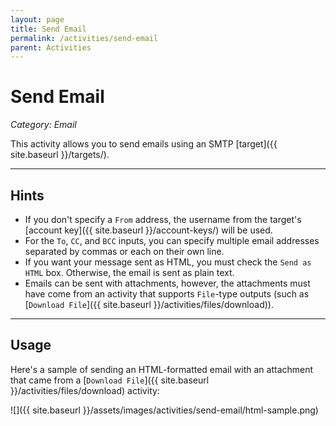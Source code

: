 ```yaml
---
layout: page
title: Send Email
permalink: /activities/send-email
parent: Activities
---
```


# Send Email
_Category: Email_

This activity allows you to send emails using an SMTP [target]({{ site.baseurl }}/targets/).

---

## Hints
* If you don't specify a `From` address, the username from the target's [account key]({{ site.baseurl }}/account-keys/) will be used.
* For the `To`, `CC`, and `BCC` inputs, you can specify multiple email addresses separated by commas or each on their own line.
* If you want your message sent as HTML, you must check the `Send as HTML` box. Otherwise, the email is sent as plain text.
* Emails can be sent with attachments, however, the attachments must have come from an activity that supports `File`-type outputs (such as [`Download File`]({{ site.baseurl }}/activities/files/download)).

---

## Usage
Here's a sample of sending an HTML-formatted email with an attachment that came from a [`Download File`]({{ site.baseurl }}/activities/files/download) activity:

![]({{ site.baseurl }}/assets/images/activities/send-email/html-sample.png)